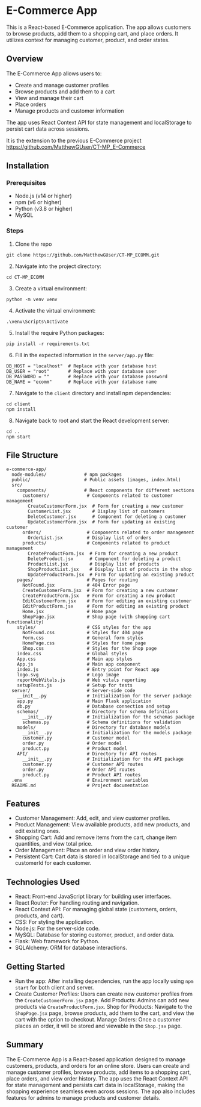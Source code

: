 # E-Commerce App

This is a React-based E-Commerce application. The app allows customers to browse products, add them to a shopping cart, and place orders. It utilizes context for managing customer, product, and order states.

## Overview
The E-Commerce App allows users to:
- Create and manage customer profiles
- Browse products and add them to a cart
- View and manage their cart
- Place orders
- Manage products and customer information

The app uses React Context API for state management and localStorage to persist cart data across sessions.

It is the extension to the previous E-Commerce project
https://github.com/MatthewGUser/CT-MP_E-Commerce

## Installation

### Prerequisites
- Node.js (v14 or higher)
- npm (v6 or higher)
- Python (v3.8 or higher)
- MySQL

### Steps
1. Clone the repo
```
git clone https://github.com/MatthewGUser/CT-MP_ECOMM.git
```

2. Navigate into the project directory:
```
cd CT-MP_ECOMM
```

3. Create a virtual environment:
```
python -m venv venv
```

4. Activate the virtual environment:
```
.\venv\Scripts\Activate
```

5. Install the require Python packages:
```
pip install -r requirements.txt
```

6. Fill in the expected information in the `server/app.py` file:
```
DB_HOST = "localhost"  # Replace with your database host
DB_USER = "root"       # Replace with your database user
DB_PASSWORD = ""       # Replace with your database password
DB_NAME = "ecomm"      # Replace with your database name
```

7. Navigate to the `client` directory and install npm dependencies:
```
cd client
npm install
```

8. Navigate back to root and start the React development server:
```
cd ..
npm start
```

## File Structure
```
e-commerce-app/
  node-modules/              # npm packages
  public/                    # Public assets (images, index.html)
  src/
    components/              # React components for different sections
      customers/              # Components related to customer management
        CreateCustomerForm.jsx  # Form for creating a new customer
        CustomerList.jsx        # Display list of customers
        DeleteCustomer.jsx      # Component for deleting a customer
        UpdateCustomerForm.jsx  # Form for updating an existing customer
      orders/                 # Components related to order management
        OrderList.jsx         # Display list of orders
      products/               # Components related to product management
        CreateProductForm.jsx  # Form for creating a new product
        DeleteProduct.jsx      # Component for deleting a product
        ProductList.jsx        # Display list of products
        ShopProductList.jsx    # Display list of products in the shop
        UpdateProductForm.jsx  # Form for updating an existing product
    pages/                    # Pages for routing
      NotFound.jsx            # 404 Error page
      CreateCustomerForm.jsx  # Form for creating a new customer
      CreateProductForm.jsx   # Form for creating a new product
      EditCustomerForm.jsx    # Form for editing an existing customer
      EditProductForm.jsx     # Form for editing an existing product
      Home.jsx                # Home page
      ShopPage.jsx            # Shop page (with shopping cart functionality)
    styles/                   # CSS styles for the app
      NotFound.css            # Styles for 404 page
      Form.css                # General form styles
      HomePage.css            # Styles for Home page
      Shop.css                # Styles for the Shop page
    index.css                 # Global styles
    App.css                   # Main app styles
    App.js                    # Main app component
    index.js                  # Entry point for React app
    logo.svg                  # Logo image
    reportWebVitals.js        # Web vitals reporting
    setupTests.js             # Setup for tests
  server/                     # Server-side code
    __init__.py               # Initialization for the server package
    app.py                    # Main Flask application
    db.py                     # Database connection and setup
    schemas/                  # Directory for schema definitions
      __init__.py             # Initialization for the schemas package
      schemas.py              # Schema definitions for validation
    models/                   # Directory for database models
      __init__.py             # Initialization for the models package
      customer.py             # Customer model
      order.py                # Order model
      product.py              # Product model
    API/                      # Directory for API routes
      __init__.py             # Initialization for the API package
      customer.py             # Customer API routes
      order.py                # Order API routes
      product.py              # Product API routes
  .env                        # Environment variables
  README.md                   # Project documentation
```
## Features
* Customer Management: Add, edit, and view customer profiles.
* Product Management: View available products, add new products, and edit existing ones.
* Shopping Cart: Add and remove items from the cart, change item quantities, and view total price.
* Order Management: Place an order and view order history.
* Persistent Cart: Cart data is stored in localStorage and tied to a unique customerId for each customer.

## Technologies Used
* React: Front-end JavaScript library for building user interfaces.
* React Router: For handling routing and navigation.
* React Context API: For managing global state (customers, orders, products, and cart).
* CSS: For styling the application.
* Node.js: For the server-side code.
* MySQL: Database for storing customer, product, and order data.
* Flask: Web framework for Python.
* SQLAlchemy: ORM for database interactions.
## Getting Started
* Run the app: After installing dependencies, run the app locally using `npm start` for both client and server.
* Create Customer Profiles: Users can create new customer profiles from the `CreateCustomerForm.jsx` page.
Add Products: Admins can add new products via `CreateProductForm.jsx`.
Shop for Products: Navigate to the `ShopPage.jsx` page, browse products, add them to the cart, and view the cart with the option to checkout.
Manage Orders: Once a customer places an order, it will be stored and viewable in the `Shop.jsx` page.

## Summary

The E-Commerce App is a React-based application designed to manage customers, products, and orders for an online store. Users can create and manage customer profiles, browse products, add items to a shopping cart, place orders, and view order history. The app uses the React Context API for state management and persists cart data in localStorage, making the shopping experience seamless even across sessions. The app also includes features for admins to manage products and customer details.